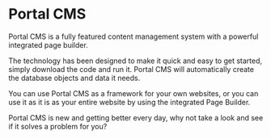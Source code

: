 # Portal CMS
Portal CMS is a fully featured content management system with a powerful integrated page builder.

The technology has been designed to make it quick and easy to get started, simply download the code and run it. Portal CMS will automatically create the database objects and data it needs.

You can use Portal CMS as a framework for your own websites, or you can use it as it is as your entire website by using the integrated Page Builder.

Portal CMS is new and getting better every day, why not take a look and see if it solves a problem for you?

